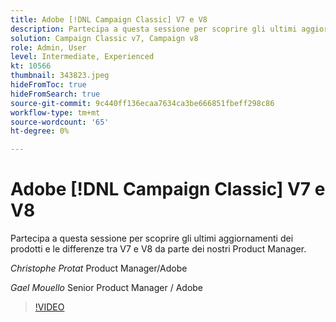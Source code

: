 ```yaml
---
title: Adobe [!DNL Campaign Classic] V7 e V8
description: Partecipa a questa sessione per scoprire gli ultimi aggiornamenti dei prodotti e le differenze tra V7 e V8 da parte dei nostri Product Manager.
solution: Campaign Classic v7, Campaign v8
role: Admin, User
level: Intermediate, Experienced
kt: 10566
thumbnail: 343823.jpeg
hideFromToc: true
hideFromSearch: true
source-git-commit: 9c440ff136ecaa7634ca3be666851fbeff298c86
workflow-type: tm+mt
source-wordcount: '65'
ht-degree: 0%

---
```


# Adobe [!DNL Campaign Classic] V7 e V8

Partecipa a questa sessione per scoprire gli ultimi aggiornamenti dei prodotti e le differenze tra V7 e V8 da parte dei nostri Product Manager.

*Christophe Protat* Product Manager/Adobe

*Gael Mouello* Senior Product Manager / Adobe

>[!VIDEO](https://video.tv.adobe.com/v/343823/?quality=12&learn=on)
